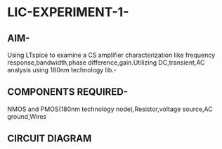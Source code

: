 # LIC-EXPERIMENT-1-
## AIM-
Using LTspice to examine a CS amplifier characterization like frequency response,bandwidth,phase difference,gain.Utilizing DC,transient,AC analysis using 180nm technology lib.-
## COMPONENTS REQUIRED-
NMOS and PMOS(180nm technology node),Resistor,voltage source,AC ground,Wires
## CIRCUIT DIAGRAM
